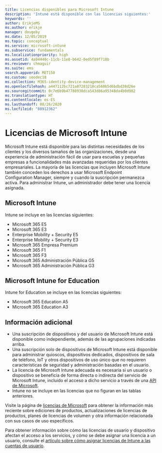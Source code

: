 ```yaml
---
title: Licencias disponibles para Microsoft Intune
description: 'Intune está disponible con las licencias siguientes:'
keywords: ''
author: ErikjeMS
ms.author: erikje
manager: dougeby
ms.date: 12/05/2019
ms.topic: conceptual
ms.service: microsoft-intune
ms.subservice: fundamentals
ms.localizationpriority: high
ms.assetid: 4a94440c-11cb-11e8-b642-0ed5f89f718b
ms.reviewer: chmaguir
ms.suite: ems
search.appverid: MET150
ms.custom: seodec18
ms.collection: M365-identity-device-management
ms.openlocfilehash: a447112bc721a87283210ca560b5d6bdbd38d26e
ms.sourcegitcommit: 0c7e6b9b47788930dca543d86a95348da4b0d902
ms.translationtype: HT
ms.contentlocale: es-ES
ms.lasthandoff: 08/26/2020
ms.locfileid: "88912362"
---
```

# <a name="microsoft-intune-licensing"></a>Licencias de Microsoft Intune
Microsoft Intune está disponible para las distintas necesidades de los clientes y los diversos tamaños de las organizaciones, desde una experiencia de administración fácil de usar para escuelas y pequeñas empresas a funcionalidades más avanzadas requeridas por los clientes empresariales. La mayoría de las licencias que incluyen Microsoft Intune también conceden los derechos a usar Microsoft Endpoint Configuration Manager, siempre y cuando la suscripción permanezca activa. Para administrar Intune, un administrador debe tener una licencia asignada.

## <a name="microsoft-intune"></a>Microsoft Intune
Intune se incluye en las licencias siguientes:

- Microsoft 365 E5
- Microsoft 365 E3
- Enterprise Mobility + Security E5
- Enterprise Mobility + Security E3
- Microsoft 365 Empresa Premium
- Microsoft 365 F1
- Microsoft 365 F3
- Microsoft 365 Administración Pública G5
- Microsoft 365 Administración Pública G3

## <a name="microsoft-intune-for-education"></a>Microsoft Intune for Education
Intune for Education se incluye en las licencias siguientes:

- Microsoft 365 Education A5
- Microsoft 365 Education A3

## <a name="additional-information"></a>Información adicional
- Una suscripción de dispositivos y del usuario de Microsoft Intune está disponible como independiente, además de las agrupaciones indicadas arriba.
- Una suscripción solo de dispositivos de Microsoft Intune está disponible para administrar quioscos, dispositivos dedicados, dispositivos de sala de teléfono, IoT y otros dispositivos de uso único que no requieren características de seguridad y administración basadas en el usuario.
- La licencia de Microsoft Intune adecuada es necesaria si un usuario o dispositivo se beneficia de forma directa o indirecta del servicio de Microsoft Intune, incluido el acceso a dicho servicio a través de una [API de Microsoft](/legal/microsoft-apis/terms-of-use).
- Intune no se incluye en las licencias que no figuran en las tablas anteriores.

Visite la página de [licencias de Microsoft](https://www.microsoft.com/licensing/default) para obtener la información más reciente sobre ediciones de productos, actualizaciones de licencias de productos, planes de licencias de volumen y otra información relacionada con sus casos de uso específicos.  

Para obtener información sobre cómo las licencias de usuario y dispositivo afectan el acceso a los servicios, y cómo se debe asignar una licencia a un usuario, consulte el [artículo sobre cómo asignar licencias de Intune a las cuentas de usuario](licenses-assign.md).
